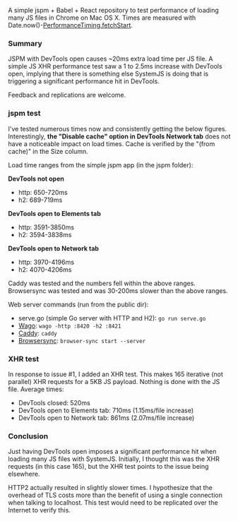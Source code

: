 A simple jspm + Babel + React repository to test performance of loading many JS files in Chrome on Mac OS X. Times are measured with Date.now()-[PerformanceTiming.fetchStart](https://developer.mozilla.org/en-US/docs/Web/API/PerformanceTiming).

### Summary
JSPM with DevTools open causes ~20ms extra load time per JS file. A simple JS XHR performance test saw a 1 to 2.5ms increase with DevTools open, implying that there is something else SystemJS is doing that is triggering a significant performance hit in DevTools.

Feedback and replications are welcome.

### jspm test

I've tested numerous times now and consistently getting the below figures. Interestingly, **the "Disable cache" option in DevTools Network tab** does not have a noticeable impact on load times. Cache is verified by the "(from cache)" in the Size column.

Load time ranges from the simple jspm app (in the jspm folder):

**DevTools not open**
- http: 650-720ms
- h2: 689-719ms

**DevTools open to Elements tab**
- http: 3591-3850ms
- h2: 3594-3838ms

**DevTools open to Network tab**
- http: 3970-4196ms
- h2: 4070-4206ms

Caddy was tested and the numbers fell within the above ranges.
Browsersync was tested and was 30-200ms slower than the above ranges.

Web server commands (run from the public dir):
- serve.go (simple Go server with HTTP and H2): `go run serve.go`
- [Wago](https://github.com/JonahBraun/wago):  `wago -http :8420 -h2 :8421`
- [Caddy](https://caddyserver.com/): `caddy`
- [Browsersync](http://www.browsersync.io/): `browser-sync start --server`

### XHR test

In response to issue #1, I added an XHR test. This makes 165 iterative (not parallel) XHR requests for a 5KB JS payload. Nothing is done with the JS file. Average times:

- DevTools closed: 520ms
- DevTools open to Elements tab: 710ms (1.15ms/file increase)
- DevTools open to Network tab: 861ms (2.07ms/file increase)


### Conclusion

Just having DevTools open imposes a significant performance hit when loading many JS files with SystemJS. Initially, I thought this was the XHR requests (in this case 165), but the XHR test points to the issue being elsewhere.

HTTP2 actually resulted in slightly slower times. I hypothesize that the overhead of TLS costs more than the benefit of using a single connection when talking to localhost. This test would need to be replicated over the Internet to verify this.

